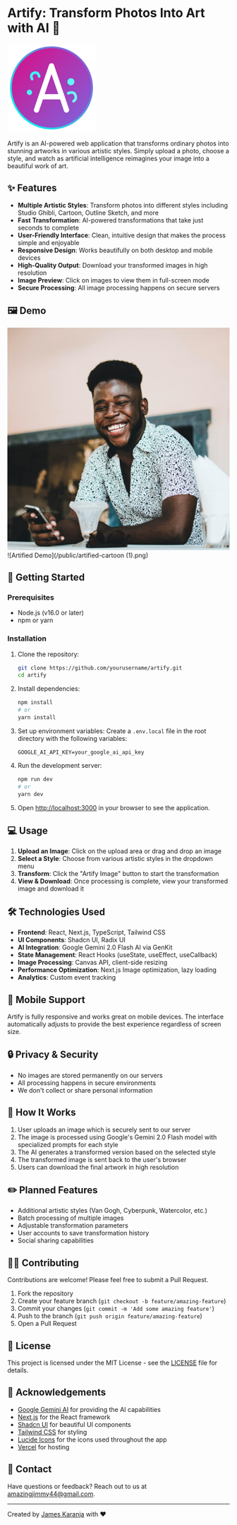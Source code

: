 # Artify: Transform Photos Into Art with AI 🎨

![Artify Logo](/public/logo.svg)

Artify is an AI-powered web application that transforms ordinary photos into stunning artworks in various artistic styles. Simply upload a photo, choose a style, and watch as artificial intelligence reimagines your image into a beautiful work of art.

## ✨ Features

- **Multiple Artistic Styles**: Transform photos into different styles including Studio Ghibli, Cartoon, Outline Sketch, and more
- **Fast Transformation**: AI-powered transformations that take just seconds to complete
- **User-Friendly Interface**: Clean, intuitive design that makes the process simple and enjoyable
- **Responsive Design**: Works beautifully on both desktop and mobile devices
- **High-Quality Output**: Download your transformed images in high resolution
- **Image Preview**: Click on images to view them in full-screen mode
- **Secure Processing**: All image processing happens on secure servers

## 🖼️ Demo

![original](/public/orginal.jpg)
![Artified Demo](/public/artified-cartoon (1).png)

## 🚀 Getting Started

### Prerequisites

- Node.js (v16.0 or later)
- npm or yarn

### Installation

1. Clone the repository:
   ```bash
   git clone https://github.com/yourusername/artify.git
   cd artify
   ```

2. Install dependencies:
   ```bash
   npm install
   # or
   yarn install
   ```

3. Set up environment variables:
   Create a `.env.local` file in the root directory with the following variables:
   ```
   GOOGLE_AI_API_KEY=your_google_ai_api_key
   ```

4. Run the development server:
   ```bash
   npm run dev
   # or
   yarn dev
   ```

5. Open [http://localhost:3000](http://localhost:3000) in your browser to see the application.

## 💻 Usage

1. **Upload an Image**: Click on the upload area or drag and drop an image
2. **Select a Style**: Choose from various artistic styles in the dropdown menu
3. **Transform**: Click the "Artify Image" button to start the transformation
4. **View & Download**: Once processing is complete, view your transformed image and download it

## 🛠️ Technologies Used

- **Frontend**: React, Next.js, TypeScript, Tailwind CSS
- **UI Components**: Shadcn UI, Radix UI
- **AI Integration**: Google Gemini 2.0 Flash AI via GenKit
- **State Management**: React Hooks (useState, useEffect, useCallback)
- **Image Processing**: Canvas API, client-side resizing
- **Performance Optimization**: Next.js Image optimization, lazy loading
- **Analytics**: Custom event tracking

## 📱 Mobile Support

Artify is fully responsive and works great on mobile devices. The interface automatically adjusts to provide the best experience regardless of screen size.

## 🔒 Privacy & Security

- No images are stored permanently on our servers
- All processing happens in secure environments
- We don't collect or share personal information

## 🔄 How It Works

1. User uploads an image which is securely sent to our server
2. The image is processed using Google's Gemini 2.0 Flash model with specialized prompts for each style
3. The AI generates a transformed version based on the selected style
4. The transformed image is sent back to the user's browser
5. Users can download the final artwork in high resolution

## ✏️ Planned Features

- Additional artistic styles (Van Gogh, Cyberpunk, Watercolor, etc.)
- Batch processing of multiple images
- Adjustable transformation parameters
- User accounts to save transformation history
- Social sharing capabilities

## 👨‍💻 Contributing

Contributions are welcome! Please feel free to submit a Pull Request.

1. Fork the repository
2. Create your feature branch (`git checkout -b feature/amazing-feature`)
3. Commit your changes (`git commit -m 'Add some amazing feature'`)
4. Push to the branch (`git push origin feature/amazing-feature`)
5. Open a Pull Request

## 📄 License

This project is licensed under the MIT License - see the [LICENSE](LICENSE) file for details.

## 🙏 Acknowledgements

- [Google Gemini AI](https://deepmind.google/technologies/gemini/) for providing the AI capabilities
- [Next.js](https://nextjs.org/) for the React framework
- [Shadcn UI](https://ui.shadcn.com/) for beautiful UI components
- [Tailwind CSS](https://tailwindcss.com/) for styling
- [Lucide Icons](https://lucide.dev/) for the icons used throughout the app
- [Vercel](https://vercel.com/) for hosting

## 📧 Contact

Have questions or feedback? Reach out to us at [amazingjimmy44@gmail.com](mailto:amazingjimmy44@gmail.com).

---

Created by [James Karanja](https://jameskaranja.netlify.app/) with ❤️
